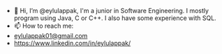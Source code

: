- 👋 Hi, I’m @eylulappak, I'm a junior in Software Engineering. I mostly program using Java, C or C++. I also have some experience with SQL.
- 📫 How to reach me: 
- eylulappak01@gmail.com
- https://www.linkedin.com/in/eylulappak/

<!---
eylulappak/eylulappak is a ✨ special ✨ repository because its `README.md` (this file) appears on your GitHub profile.
You can click the Preview link to take a look at your changes.
--->
